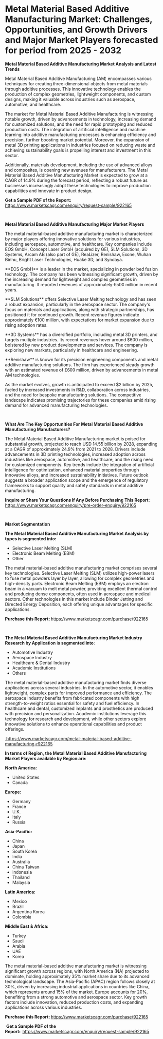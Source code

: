 <p><h1>Metal Material Based Additive Manufacturing Market: Challenges, Opportunities, and Growth Drivers and Major Market Players forecasted for period from 2025 - 2032</h1></p><p><strong>Metal Material Based Additive Manufacturing Market Analysis and Latest Trends</strong></p>
<p><p>Metal Material Based Additive Manufacturing (AM) encompasses various techniques for creating three-dimensional objects from metal materials through additive processes. This innovative technology enables the production of complex geometries, lightweight components, and custom designs, making it valuable across industries such as aerospace, automotive, and healthcare.</p><p>The market for Metal Material Based Additive Manufacturing is witnessing notable growth, driven by advancements in technology, increasing demand for customized solutions, and the need for rapid prototyping and reduced production costs. The integration of artificial intelligence and machine learning into additive manufacturing processes is enhancing efficiency and precision, further boosting market potential. Moreover, the expansion of metal 3D printing applications in industries focused on reducing waste and achieving sustainability goals is propelling interest and investment in this sector.</p><p>Additionally, materials development, including the use of advanced alloys and composites, is opening new avenues for manufacturers. The Metal Material Based Additive Manufacturing Market is expected to grow at a CAGR of 14.9% during the forecast period, reflecting a robust future as businesses increasingly adopt these technologies to improve production capabilities and innovate in product design.</p></p>
<p><strong>Get a Sample PDF of the Report:&nbsp;</strong> <a href="https://www.marketscagr.com/enquiry/request-sample/922165?utm_campaign=2194&utm_medium=2&utm_source=Github&utm_content=ia&utm_term=18042025&utm_id=metal-material-based-additive-manufacturing">https://www.marketscagr.com/enquiry/request-sample/922165</a></p>
<p>&nbsp;</p>
<p><strong>Metal Material Based Additive Manufacturing Major Market Players</strong></p>
<p><p>The metal material-based additive manufacturing market is characterized by major players offering innovative solutions for various industries, including aerospace, automotive, and healthcare. Key companies include EOS GmbH, Concept Laser GmbH (acquired by GE), SLM Solutions, 3D Systems, Arcam AB (also part of GE), ReaLizer, Renishaw, Exone, Wuhan Binhu, Bright Laser Technologies, Huake 3D, and Syndaya.</p><p>**EOS GmbH** is a leader in the market, specializing in powder bed fusion technology. The company has been witnessing significant growth, driven by the increasing demand for lightweight and complex geometries in manufacturing. It reported revenues of approximately €500 million in recent years.</p><p>**SLM Solutions** offers Selective Laser Melting technology and has seen a robust expansion, particularly in the aerospace sector. The company's focus on materials and applications, along with strategic partnerships, has positioned it for continued growth. Recent revenue figures indicate approximately €100 million, with expectations for market expansion due to rising adoption rates.</p><p>**3D Systems** has a diversified portfolio, including metal 3D printers, and targets multiple industries. Its recent revenues hover around $600 million, bolstered by new product developments and services. The company is exploring new markets, particularly in healthcare and engineering.</p><p>**Renishaw** is known for its precision engineering components and metal additive manufacturing solutions. The firm has experienced steady growth with an estimated revenue of £600 million, driven by advancements in metal AM technologies.</p><p>As the market evolves, growth is anticipated to exceed $2 billion by 2025, fueled by increased investments in R&D, collaboration across industries, and the need for bespoke manufacturing solutions. The competitive landscape indicates promising trajectories for these companies amid rising demand for advanced manufacturing technologies.</p></p>
<p>&nbsp;</p>
<p><strong>What Are The Key Opportunities For Metal Material Based Additive Manufacturing Manufacturers?</strong></p>
<p><p>The Metal Material Based Additive Manufacturing market is poised for substantial growth, projected to reach USD 14.55 billion by 2028, expanding at a CAGR of approximately 24.9% from 2021 to 2028. Drivers include advancements in 3D printing technologies, increased adoption across industries like aerospace, automotive, and healthcare, and the rising need for customized components. Key trends include the integration of artificial intelligence for optimization, enhanced material properties through innovative alloys, and increased sustainability initiatives. Future outlook suggests a broader application scope and the emergence of regulatory frameworks to support quality and safety standards in metal additive manufacturing.</p></p>
<p><strong>Inquire or Share Your Questions If Any Before Purchasing This Report:</strong> <a href="https://www.marketscagr.com/enquiry/pre-order-enquiry/922165?utm_campaign=2194&utm_medium=2&utm_source=Github&utm_content=ia&utm_term=18042025&utm_id=metal-material-based-additive-manufacturing">https://www.marketscagr.com/enquiry/pre-order-enquiry/922165</a></p>
<p>&nbsp;</p>
<p><strong>Market Segmentation</strong></p>
<p><strong>The Metal Material Based Additive Manufacturing Market Analysis by types is segmented into:</strong></p>
<p><ul><li>Selective Laser Melting (SLM)</li><li>Electronic Beam Melting (EBM)</li><li>Other</li></ul></p>
<p><p>The metal material-based additive manufacturing market comprises several key technologies. Selective Laser Melting (SLM) utilizes high-power lasers to fuse metal powders layer by layer, allowing for complex geometries and high-density parts. Electronic Beam Melting (EBM) employs an electron beam in a vacuum to melt metal powder, providing excellent thermal control and producing dense components, often used in aerospace and medical sectors. Other technologies in this market include Binder Jetting and Directed Energy Deposition, each offering unique advantages for specific applications.</p></p>
<p><strong>Purchase this Report:&nbsp;</strong><a href="https://www.marketscagr.com/purchase/922165?utm_campaign=2194&utm_medium=2&utm_source=Github&utm_content=ia&utm_term=18042025&utm_id=metal-material-based-additive-manufacturing">https://www.marketscagr.com/purchase/922165</a></p>
<p>&nbsp;</p>
<p><strong>The Metal Material Based Additive Manufacturing Market Industry Research by Application is segmented into:</strong></p>
<p><ul><li>Automotive Industry</li><li>Aerospace Industry</li><li>Healthcare & Dental Industry</li><li>Academic Institutions</li><li>Others</li></ul></p>
<p><p>The metal material-based additive manufacturing market finds diverse applications across several industries. In the automotive sector, it enables lightweight, complex parts for improved performance and efficiency. The aerospace industry benefits from fabricated components with high strength-to-weight ratios essential for safety and fuel efficiency. In healthcare and dental, customized implants and prosthetics are produced with precision and personalization. Academic institutions leverage this technology for research and development, while other sectors explore innovative solutions to enhance operational capabilities and product offerings.</p></p>
<p><a href="https://www.marketscagr.com/metal-material-based-additive-manufacturing-r922165?utm_campaign=2194&utm_medium=2&utm_source=Github&utm_content=ia&utm_term=18042025&utm_id=metal-material-based-additive-manufacturing">&nbsp;https://www.marketscagr.com/metal-material-based-additive-manufacturing-r922165</a></p>
<p><strong>In terms of Region, the Metal Material Based Additive Manufacturing Market Players available by Region are:</strong></p>
<p>
    <p> <strong> North America: </strong>
        <ul>
            <li>United States</li>
            <li>Canada</li>
        </ul>
        </p> 
    <p> <strong> Europe: </strong>
        <ul>
            <li>Germany</li>
            <li>France</li>
            <li>U.K.</li>
            <li>Italy</li>
            <li>Russia</li>
        </ul>
        </p> 
    <p> <strong> Asia-Pacific: </strong>
        <ul>
            <li>China</li>
            <li>Japan</li>
            <li>South Korea</li>
            <li>India</li>
            <li>Australia</li>
            <li>China Taiwan</li>
            <li>Indonesia</li>
            <li>Thailand</li>
            <li>Malaysia</li>
        </ul>
        </p> 
    <p> <strong> Latin America: </strong>
        <ul>
            <li>Mexico</li>
            <li>Brazil</li>
            <li>Argentina Korea</li>
            <li>Colombia</li>
        </ul>
        </p> 
    <p> <strong> Middle East & Africa: </strong>
        <ul>
            <li>Turkey</li>
            <li>Saudi</li>
            <li>Arabia</li>
            <li>UAE</li>
            <li>Korea</li>
        </ul>
    </p>
    </p>
<p><p>The metal material-based additive manufacturing market is witnessing significant growth across regions, with North America (NA) projected to dominate, holding approximately 35% market share due to its advanced technological landscape. The Asia-Pacific (APAC) region follows closely at 30%, driven by increasing industrial applications in countries like China, which represents around 15% of the market. Europe accounts for 20%, benefiting from a strong automotive and aerospace sector. Key growth factors include innovation, reduced production costs, and expanding applications across various industries.</p></p>
<p><strong>Purchase this Report: </strong><a href="https://www.marketscagr.com/purchase/922165?utm_campaign=2194&utm_medium=2&utm_source=Github&utm_content=ia&utm_term=18042025&utm_id=metal-material-based-additive-manufacturing">https://www.marketscagr.com/purchase/922165</a></p>
<p>&nbsp;<strong>Get a Sample PDF of the Report:&nbsp;&nbsp;</strong><a href="https://www.marketscagr.com/enquiry/request-sample/922165?utm_campaign=2194&utm_medium=2&utm_source=Github&utm_content=ia&utm_term=18042025&utm_id=metal-material-based-additive-manufacturing">https://www.marketscagr.com/enquiry/request-sample/922165</a></p>
<p><strong></strong></p>
<p><p></p><p></p><p></p></p>